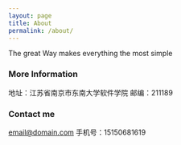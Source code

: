 ```yaml
---
layout: page
title: About
permalink: /about/
---
```


The great Way makes everything the most simple

### More Information
地址：江苏省南京市东南大学软件学院
邮编：211189

### Contact me

[email@domain.com](mailto:624708862@qq.com)
手机号：15150681619
